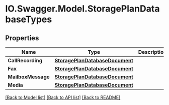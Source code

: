 # IO.Swagger.Model.StoragePlanDatabaseTypes
## Properties

Name | Type | Description | Notes
------------ | ------------- | ------------- | -------------
**CallRecording** | [**StoragePlanDatabaseDocument**](StoragePlanDatabaseDocument.md) |  | [optional] 
**Fax** | [**StoragePlanDatabaseDocument**](StoragePlanDatabaseDocument.md) |  | [optional] 
**MailboxMessage** | [**StoragePlanDatabaseDocument**](StoragePlanDatabaseDocument.md) |  | [optional] 
**Media** | [**StoragePlanDatabaseDocument**](StoragePlanDatabaseDocument.md) |  | [optional] 

[[Back to Model list]](../README.md#documentation-for-models) [[Back to API list]](../README.md#documentation-for-api-endpoints) [[Back to README]](../README.md)

